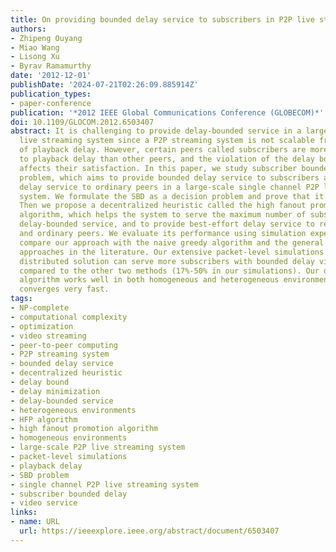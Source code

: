 ```yaml
---
title: On providing bounded delay service to subscribers in P2P live streaming systems
authors:
- Zhipeng Ouyang
- Miao Wang
- Lisong Xu
- Byrav Ramamurthy
date: '2012-12-01'
publishDate: '2024-07-21T02:26:09.885914Z'
publication_types:
- paper-conference
publication: '*2012 IEEE Global Communications Conference (GLOBECOM)*'
doi: 10.1109/GLOCOM.2012.6503407
abstract: It is challenging to provide delay-bounded service in a large-scale P2P
  live streaming system since a P2P streaming system is not scalable from the perspective
  of playback delay. However, certain peers called subscribers are more sensitive
  to playback delay than other peers, and the violation of the delay bound dramatically
  affects their satisfaction. In this paper, we study subscriber bounded delay (SBD)
  problem, which aims to provide bounded delay service to subscribers and best-effort
  delay service to ordinary peers in a large-scale single channel P2P live streaming
  system. We formulate the SBD as a decision problem and prove that it is NP-Complete.
  Then we propose a decentralized heuristic called the high fanout promotion (HFP)
  algorithm, which helps the system to serve the maximum number of subscribers with
  delay-bounded service, and to provide best-effort delay service to remaining subscribers
  and ordinary peers. We evaluate its performance using simulation experiments and
  compare our approach with the naive greedy algorithm and the general delay minimization
  approaches in the literature. Our extensive packet-level simulations show that our
  distributed solution can serve more subscribers with bounded delay video service
  compared to the other two methods (17%-50% in our simulations). Our distributed
  algorithm works well in both homogeneous and heterogeneous environments, and it
  converges very fast.
tags:
- NP-complete
- computational complexity
- optimization
- video streaming
- peer-to-peer computing
- P2P streaming system
- bounded delay service
- decentralized heuristic
- delay bound
- delay minimization
- delay-bounded service
- heterogeneous environments
- HFP algorithm
- high fanout promotion algorithm
- homogeneous environments
- large-scale P2P live streaming system
- packet-level simulations
- playback delay
- SBD problem
- single channel P2P live streaming system
- subscriber bounded delay
- video service
links:
- name: URL
  url: https://ieeexplore.ieee.org/abstract/document/6503407
---
```

